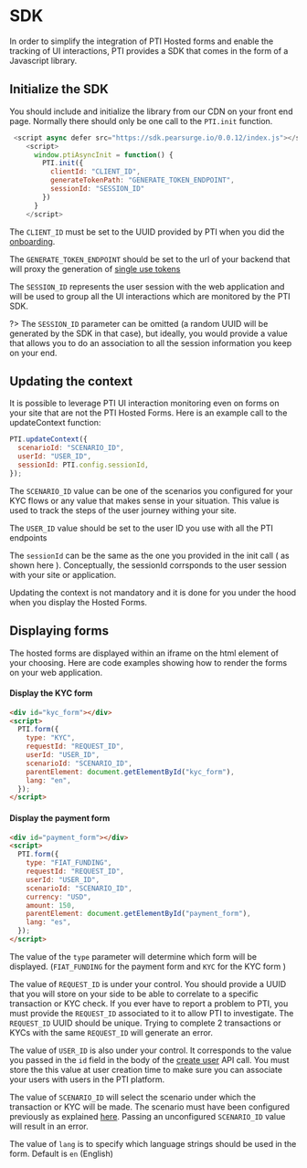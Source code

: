 # SDK

In order to simplify the integration of PTI Hosted forms and enable the tracking of UI interactions,
PTI provides a SDK that comes in the form of a Javascript library.

## Initialize the SDK

You should include and initialize the library from our CDN on your front end page.
Normally there should only be one call to the `PTI.init` function.

```js
 <script async defer src="https://sdk.pearsurge.io/0.0.12/index.js"></script>
    <script>
      window.ptiAsyncInit = function() {
        PTI.init({
          clientId: "CLIENT_ID",
          generateTokenPath: "GENERATE_TOKEN_ENDPOINT",
          sessionId: "SESSION_ID"
        })
      }
    </script>
```

The `CLIENT_ID` must be set to the UUID provided by PTI when you did the [onboarding](onboarding.md).

The `GENERATE_TOKEN_ENDPOINT` should be set to the url of your backend that will proxy the generation of [single use tokens](auth.md#single-use-tokens)

The `SESSION_ID` represents the user session with the web application and will be used to group all the UI interactions which are monitored by the PTI SDK.

?> The `SESSION_ID` parameter can be omitted (a random UUID will be generated by the SDK in that case), but ideally,
you would provide a value that allows you to do an association to all the session information you keep on your end.

## Updating the context

It is possible to leverage PTI UI interaction monitoring even on forms on your site that are not the PTI Hosted Forms.
Here is an example call to the updateContext function:

```js
PTI.updateContext({
  scenarioId: "SCENARIO_ID",
  userId: "USER_ID",
  sessionId: PTI.config.sessionId,
});
```

The `SCENARIO_ID` value can be one of the scenarios you configured for your KYC flows or any value that makes sense in your situation.
This value is used to track the steps of the user journey withing your site.

The `USER_ID` value should be set to the user ID you use with all the PTI endpoints

The `sessionId` can be the same as the one you provided in the init call ( as shown here ). Conceptually, the sessionId corrsponds to
the user session with your site or application.

Updating the context is not mandatory and it is done for you under the hood when you display the Hosted Forms.

## Displaying forms

The hosted forms are displayed within an iframe on the html element of your choosing. Here are code examples showing how to
render the forms on your web application.

#### Display the KYC form

```html
<div id="kyc_form"></div>
<script>
  PTI.form({
    type: "KYC",
    requestId: "REQUEST_ID",
    userId: "USER_ID",
    scenarioId: "SCENARIO_ID",
    parentElement: document.getElementById("kyc_form"),
    lang: "en",
  });
</script>
```

#### Display the payment form

```html
<div id="payment_form"></div>
<script>
  PTI.form({
    type: "FIAT_FUNDING",
    requestId: "REQUEST_ID",
    userId: "USER_ID",
    scenarioId: "SCENARIO_ID",
    currency: "USD",
    amount: 150,
    parentElement: document.getElementById("payment_form"),
    lang: "es",
  });
</script>
```

The value of the `type` parameter will determine which form will be displayed. (`FIAT_FUNDING` for the payment form and `KYC` for the KYC form )

The value of `REQUEST_ID` is under your control. You should provide a UUID that you will store on your side to be able to correlate to a specific
transaction or KYC check. If you ever have to report a problem to PTI, you must provide the `REQUEST_ID` associated to it to allow PTI to investigate.
The `REQUEST_ID` UUID should be unique. Trying to complete 2 transactions or KYCs with the same `REQUEST_ID` will generate an error.

The value of `USER_ID` is also under your control. It corresponds to the value you passed in the `id` field in the body of the [create user](https://provenancetech.github.io/pti-docs/api/v0/#/default/post_users) API call.
You must store the this value at user creation time to make sure you can associate your users with users in the PTI platform.

The value of `SCENARIO_ID` will select the scenario under which the transaction or KYC will be made.
The scenario must have been configured previously as explained [here](kyc.md).
Passing an unconfigured `SCENARIO_ID` value will result in an error.

The value of `lang` is to specify which language strings should be used in the form. Default is `en` (English)
